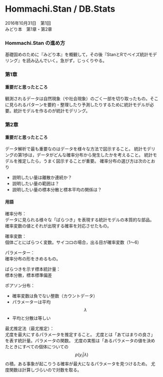 # Hommachi.Stan / DB.Stats
2016年10月31日　第1回  
みどり本　第1章・第2章

### Hommachi.Stan の進め方
基礎固めのために『みどり本』を概観して，その後『StanとRでベイズ統計モデリング』を読み込んでいく。急がず，じっくりやる。

### 第1章
#### 重要だと思ったところ
観測されるデータは自然現象（や社会現象）のごく一部を切り取ったもの。そこに見られるパターンを要約・整理したり予測したりするために統計モデルが必要。統計モデルを作るのが統計モデリング。


### 第2章
#### 重要だと思ったところ
データ解析で最も重要なのはデータを様々な方法で図示すること。
統計モデリングの第1歩は，データがどんな確率分布から発生したかを考えること。
統計モデルを推定したら，うまく図示することが重要。
確率分布の選び方は次のとおり
* 説明したい量は離散か連続か？
* 説明したい量の範囲は？
* 説明したい量の標本分散と標本平均の関係は？

#### 用語
確率分布：  
データに見られる様々な「ばらつき」を表現する統計モデルの本質的な部品。
確率変数の値とそれが出現する確率を対応させたもの。

確率変数：  
個体ごとにばらつく変数。サイコロの場合，出る目が確率変数（1〜6）

パラメーター：  
確率分布の形をきめるもの。

ばらつきを示す標本統計量：  
標本分散，標本標準偏差

ポアソン分布：  
* 確率変数は負でない整数（カウントデータ） 
* パラメーターは平均 $$\lambda$$
* 平均と分散は等しい

最尤推定法（最尤推定）：  
尤度を最大にするパラメータを推定すること。
尤度とは「あてはまりの良さ」を表す統計量。パラメータの関数。
尤度の実態は「あるパラメータの値を決めたときにすべての個体についての $$p(y_i|λ)$$ の積。ある事象が起こりうる確率が最大になるパラメータを見つけるため。
尤度関数は計算しづらいので対数を取る。
